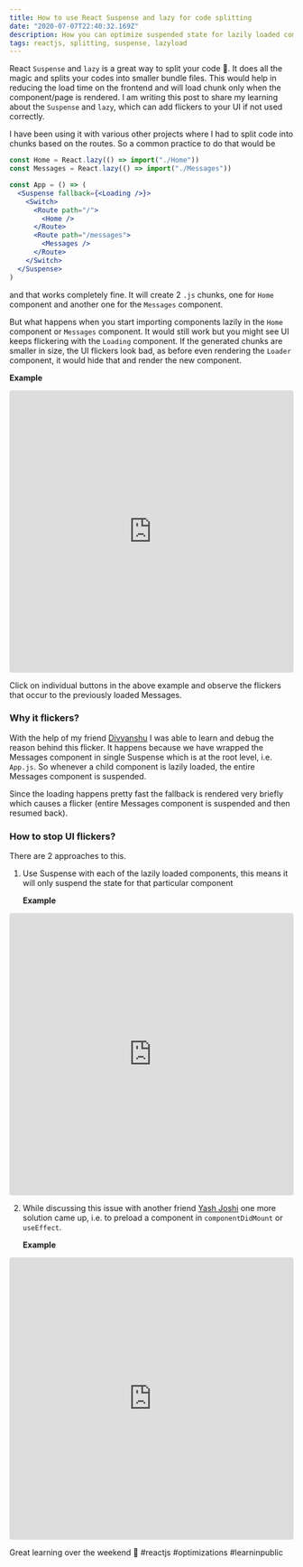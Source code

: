 ```yaml
---
title: How to use React Suspense and lazy for code splitting
date: "2020-07-07T22:40:32.169Z"
description: How you can optimize suspended state for lazily loaded component.
tags: reactjs, splitting, suspense, lazyload
---
```


React `Suspense` and `lazy` is a great way to split your code 🚀. It does all the magic and splits your codes into smaller bundle files. This would help in reducing the load time on the frontend and will load chunk only when the component/page is rendered. I am writing this post to share my learning about the `Suspense` and `lazy`, which can add flickers to your UI if not used correctly.

I have been using it with various other projects where I had to split code into chunks based on the routes. So a common practice to do that would be

```jsx
const Home = React.lazy(() => import("./Home"))
const Messages = React.lazy(() => import("./Messages"))

const App = () => (
  <Suspense fallback={<Loading />}>
    <Switch>
      <Route path="/">
        <Home />
      </Route>
      <Route path="/messages">
        <Messages />
      </Route>
    </Switch>
  </Suspense>
)
```

and that works completely fine. It will create 2 `.js` chunks, one for `Home` component and another one for the `Messages` component.

But what happens when you start importing components lazily in the `Home` component or `Messages` component. It would still work but you might see UI keeps flickering with the `Loading` component. If the generated chunks are smaller in size, the UI flickers look bad, as before even rendering the `Loader` component, it would hide that and render the new component.

**Example**

<iframe src="https://codesandbox.io/embed/reverent-fog-fx837?fontsize=14&hidenavigation=1&theme=dark"
     style="width:100%; height:500px; border:0; border-radius: 4px; overflow:hidden;"
     title="reverent-fog-fx837"
     allow="accelerometer; ambient-light-sensor; camera; encrypted-media; geolocation; gyroscope; hid; microphone; midi; payment; usb; vr; xr-spatial-tracking"
     sandbox="allow-forms allow-modals allow-popups allow-presentation allow-same-origin allow-scripts"
   ></iframe>

Click on individual buttons in the above example and observe the flickers that occur to the previously loaded Messages.

### Why it flickers?

With the help of my friend [Divyanshu](https://twitter.com/divyanshu013) I was able to learn and debug the reason behind this flicker. It happens because we have wrapped the Messages component in single Suspense which is at the root level, i.e. `App.js`. So whenever a child component is lazily loaded, the entire Messages component is suspended.

Since the loading happens pretty fast the fallback is rendered very briefly which causes a flicker (entire Messages component is suspended and then resumed back).

### How to stop UI flickers?

There are 2 approaches to this.

1. Use Suspense with each of the lazily loaded components, this means it will only suspend the state for that particular component

   **Example**

<iframe src="https://codesandbox.io/embed/practical-jones-j56dy?fontsize=14&hidenavigation=1&theme=dark"
     style="width:100%; height:500px; border:0; border-radius: 4px; overflow:hidden;"
     title="practical-jones-j56dy"
     allow="accelerometer; ambient-light-sensor; camera; encrypted-media; geolocation; gyroscope; hid; microphone; midi; payment; usb; vr; xr-spatial-tracking"
     sandbox="allow-forms allow-modals allow-popups allow-presentation allow-same-origin allow-scripts"
   ></iframe>

2. While discussing this issue with another friend [Yash Joshi](https://twitter.com/jyash97) one more solution came up, i.e. to preload a component in `componentDidMount` or `useEffect`.

   **Example**

<iframe src="https://codesandbox.io/embed/peaceful-payne-gtlef?fontsize=14&hidenavigation=1&theme=dark"
     style="width:100%; height:500px; border:0; border-radius: 4px; overflow:hidden;"
     title="peaceful-payne-gtlef"
     allow="accelerometer; ambient-light-sensor; camera; encrypted-media; geolocation; gyroscope; hid; microphone; midi; payment; usb; vr; xr-spatial-tracking"
     sandbox="allow-forms allow-modals allow-popups allow-presentation allow-same-origin allow-scripts"
   ></iframe>

Great learning over the weekend 🎉 #reactjs #optimizations #learninpublic

